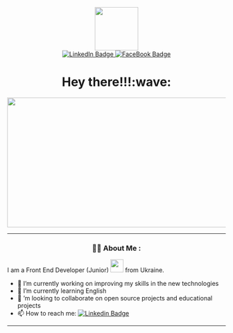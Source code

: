 <div id="header" align="center">
  <img src="https://media.giphy.com/media/2zeji2UedvZzvIZ45N/giphy.gif" width="100"/>
<div id="badges">
  <a href="https://www.linkedin.com/in/viktor-kondratiev-328a16218/">
    <img src="https://img.shields.io/badge/LinkedIn-blue?style=for-the-badge&logo=linkedin&logoColor=white" alt="LinkedIn Badge"/>
  </a>

  <a href="https://www.facebook.com/profile.php?id=100017238182035">
    <img src="https://img.shields.io/badge/facebook-blue?style=for-the-badge&logo=facebook&logoColor=white" alt="FaceBook Badge"/>
  </a>
</div>
<img src="https://komarev.com/ghpvc/?username=v-kondratiev&style=flat-square&color=blue" alt=""/>
<div> 
<div align="center">
<h1>
  Hey there!!!:wave:
</h1>
</div>
<div align="center">
  <img src="https://media.giphy.com/media/dWesBcTLavkZuG35MI/giphy.gif" width="600" height="300"/>
</div>

---
### :man_technologist: About Me :

<div id="header" align="start">

I am a Front End Developer (Junior) <img src="https://media.giphy.com/media/WUlplcMpOCEmTGBtBW/giphy.gif" width="30"> from Ukraine.

- 🔭 I’m currently working on improving my skills in the new technologies
- 🌱 I’m currently learning English
- 👯 ’m looking to collaborate on open source projects and educational projects
- 📫 How to reach me: [![Linkedin Badge](https://img.shields.io/badge/-Linkedin-blue?style=flat&logo=Linkedin&logoColor=white)](https://www.linkedin.com/in/viktor-kondratiev-328a16218/)
</div>
</div>

---








